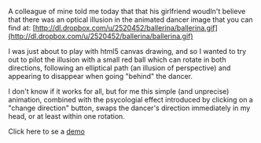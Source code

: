 A colleague of mine told me today that that his girlfriend woudln't believe that there was
an optical illusion in the animated dancer image that you can find at: [http://dl.dropbox.com/u/2520452/ballerina/ballerina.gif](http://dl.dropbox.com/u/2520452/ballerina/ballerina.gif)

I was just about to play with html5 canvas drawing, and so I wanted to try out to pilot the illusion with a small 
red ball which can rotate in both directions, following an elliptical path (an illusion of perspective) and appearing to disappear when going "behind" the dancer.

I don't know if it works for all, but for me this simple (and unprecise) animation,
 combined with the psycologial effect introduced by clicking on a "change direction" button, swaps the dancer's direction immediately in my head, or at least within one rotation.

Click here to se a [demo](http://dl.dropbox.com/u/2520452/ballerina/ballerina.html)

